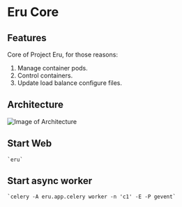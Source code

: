 Eru Core
=========

## Features

Core of Project Eru, for those reasons:

1. Manage container pods.
2. Control containers.
3. Update load balance configure files.

## Architecture

![Image of Architecture](http://img3.douban.com/view/status/raw/public/2dc6eda24caf8e4.jpg)

## Start Web

    `eru`

## Start async worker

    `celery -A eru.app.celery worker -n 'c1' -E -P gevent`

